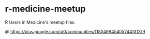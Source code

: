# r-medicine-meetup
R Users in Medicine's meetup files.

@ https://plus.google.com/u/0/communities/118349845405744131319
